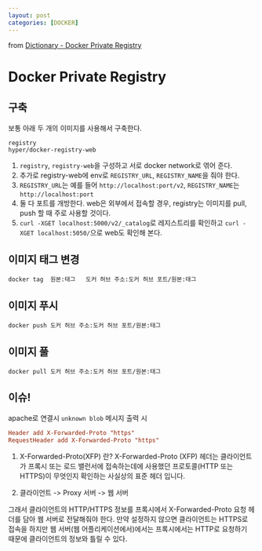```yaml
---
layout: post
categories: [DOCKER]
---
```



from [Dictionary - Docker Private Registry](https://github.com/newkayak12/Dictionary/blob/master/docker/05.dockerPrivateRegistry.md)


# Docker Private Registry

## 구축
보통 아래 두 개의 이미지를 사용해서 구축한다.
```docker
registry
hyper/docker-registry-web
```

1. `registry`, `registry-web`을 구성하고 서로 docker network로 엮어 준다.
2. 추가로 registry-web에 env로 `REGISTRY_URL`, `REGISTRY_NAME`을 줘야 한다. 
3. `REGISTRY_URL`는 예를 들어 `http://localhost:port/v2`, `REGISTRY_NAME`는 `http://localhost:port`
4. 둘 다 포트를 개방한다. web은 외부에서 접속할 경우, registry는 이미지를 pull, push 할 때 주로 사용할 것이다.
5. `curl -XGET localhost:5000/v2/_catalog`로 레지스트리를 확인하고 `curl -XGET localhost:5050/`으로 web도 확인해 본다. 


## 이미지 태그 변경
`docker tag  원본:태그   도커 허브 주소:도커 허브 포트/원본:태그`

## 이미지 푸시
`docker push 도커 허브 주소:도커 허브 포트/원본:태그`

## 이미지 풀
`docker pull 도커 허브 주소:도커 허브 포트/원본:태그`

## 이슈!
apache로 연결시 `unknown blob` 메시지 출력 시
```conf 
Header add X-Forwarded-Proto "https"
RequestHeader add X-Forwarded-Proto "https"
```

1. X-Forwarded-Proto(XFP) 란?
X-Forwarded-Proto (XFP) 헤더는 클라이언트가 프록시 또는 로드 밸런서에 접속하는데에 사용했던 
프로토콜(HTTP 또는 HTTPS)이 무엇인지 확인하는 사실상의 표준 헤더 입니다.

2. 클라이언트 -> Proxy 서버 -> 웹 서버

그래서 클라이언트의 HTTP/HTTPS 정보를 프록시에서 X-Forwarded-Proto 요청 헤더를 담아 웹 서버로 전달해줘야 한다. 
만약 설정하지 않으면 클라이언트는 HTTPS로 접속을 하지만 웹 서버(웹 어플리케이션에서)에서는 프록시에서는 HTTP로 요청하기 때문에 클라이언트의 정보와 틀릴 수 있다.


